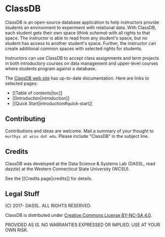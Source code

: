 # ClassDB

ClassDB is an open-source database application to help instructors provide students an environment to experiment with relational data. With ClassDB, each student gets their own space (think _schema_) with all rights to that space. The instructor is able to read from any student's space, but no student has access to another student's space. Further, the instructor can create additional common spaces with selected rights for students.

Instructors can use ClassDB to accept class assignments and term projects in both introductory courses on data management and upper-level courses where students program against a database.

The [ClassDB web site](https://dassl.github.io/ClassDB/) has up-to-date documentation. Here are links to selected pages:
* [[Table of contents|toc]]
* [[Introduction|introduction]]
* [[Quick Start|introduction#quick-start]]

## Contributing

Contributions and ideas are welcome. Mail a summary of your thought to `murthys at wcsu dot edu`. Please include "ClassDB" in the subject line.

## Credits

ClassDB was developed at the Data Science & Systems Lab (DASSL, read _dazzle_) at the Western Connecticut State University (WCSU).

See the [[Credits page|credits]] for details.

## Legal Stuff

(C) 2017- DASSL. ALL RIGHTS RESERVED.

ClassDB is distributed under [Creative Commons License BY-NC-SA 4.0](https://creativecommons.org/licenses/by-nc-sa/4.0/).

PROVIDED AS IS. NO WARRANTIES EXPRESSED OR IMPLIED. USE AT YOUR OWN RISK.
